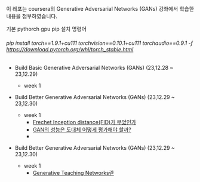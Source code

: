이 레포는 coursera의 Generative Adversarial Networks (GANs) 강좌에서 학습한 내용을 첨부하였습니다.

기본 pythorch gpu pip 설치 명령어 
<br>
###### pip install torch==1.9.1+cu111 torchvision==0.10.1+cu111 torchaudio==0.9.1 -f https://download.pytorch.org/whl/torch_stable.html


- Build Basic Generative Adversarial Networks (GANs) (23,12.28 ~ 23,12.29)
    - week 1

- Build Better Generative Adversarial Networks (GANs) (23,12.29 ~ 23,12.30)
    - week 1
      - [Frechet Inception distance(FID)가 무었인가](https://wandb.ai/wandb_fc/korean/reports/-Frechet-Inception-distance-FID-GANs---Vmlldzo0MzQ3Mzc)
      - [GAN의 성능은 도대체 어떻게 평가해야 할까?](https://velog.io/@viriditass/GAN%EC%9D%80-%EC%95%8C%EA%B2%A0%EB%8A%94%EB%8D%B0-%EA%B7%B8%EB%9E%98%EC%84%9C-%EC%96%B4%EB%96%A4-GAN%EC%9D%B4-%EB%8D%94-%EC%A2%8B%EC%9D%80%EA%B1%B4%EB%8D%B0-How-to-evaluate-GAN#inception-score)
      - 
- Build Better Generative Adversarial Networks (GANs) (23,12.29 ~ 23,12.30)
    - week 1
      - [Generative Teaching Networks란](https://data-newbie.tistory.com/436)
      
